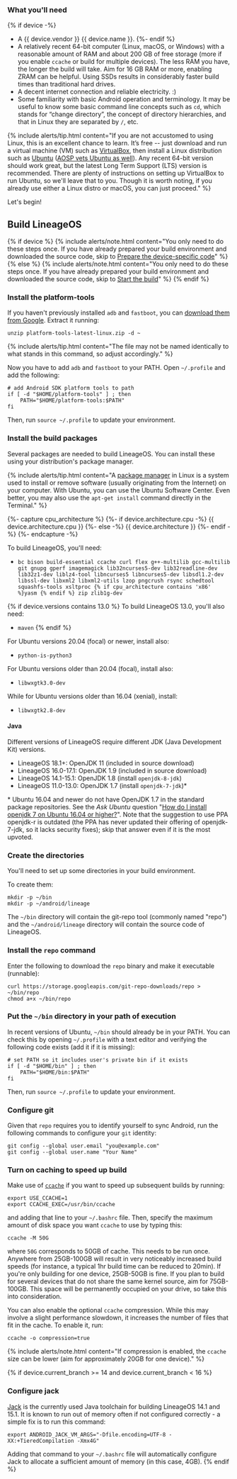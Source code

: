 ### What you'll need

{% if device -%}
* A {{ device.vendor }} {{ device.name }}.
{%- endif %}
* A relatively recent 64-bit computer (Linux, macOS, or Windows) with a reasonable amount of RAM and about 200 GB of free storage (more if you enable `ccache`
 or build for multiple devices). The less RAM you have, the longer the build will take. Aim for 16 GB RAM or more, enabling ZRAM can be helpful. Using SSDs results in considerably faster
 build times than traditional hard drives.
* A decent internet connection and reliable electricity. :)
* Some familiarity with basic Android operation and terminology.
 It may be useful to know some basic command line concepts such as `cd`, which stands for “change directory”, the concept of directory hierarchies, and that in Linux they are separated by `/`, etc.

{% include alerts/tip.html content="If you are not accustomed to using Linux, this is an excellent chance to learn. It’s free -- just download and run a virtual machine (VM) such as
[VirtualBox](https://www.virtualbox.org), then install a Linux distribution such as [Ubuntu](https://www.ubuntu.com) ([AOSP vets Ubuntu as well](https://source.android.com/source/initializing.html)).
Any recent 64-bit version should work great, but the latest Long Term Support (LTS) version is recommended. There are plenty of instructions on setting up VirtualBox to run Ubuntu, so we'll leave that to you. Though it is worth noting, if you already use either a Linux distro or macOS, you can just proceed." %}

Let's begin!

## Build LineageOS

{% if device %}
{% include alerts/note.html content="You only need to do these steps once. If you have already prepared your build environment and downloaded the source code,
skip to [Prepare the device-specific code](#prepare-the-device-specific-code)" %}
{% else %}
{% include alerts/note.html content="You only need to do these steps once. If you have already prepared your build environment and downloaded the source code,
skip to [Start the build](#start-the-build)" %}
{% endif %}

### Install the platform-tools

If you haven't previously installed `adb` and `fastboot`, you can [download them from Google](https://dl.google.com/android/repository/platform-tools-latest-linux.zip).
Extract it running:

```
unzip platform-tools-latest-linux.zip -d ~
```

{% include alerts/tip.html content="The file may not be named identically to what stands in this command, so adjust accordingly." %}

Now you have to add `adb` and `fastboot` to your PATH. Open `~/.profile` and add the following:

```
# add Android SDK platform tools to path
if [ -d "$HOME/platform-tools" ] ; then
    PATH="$HOME/platform-tools:$PATH"
fi
```

Then, run `source ~/.profile` to update your environment.

### Install the build packages

Several packages are needed to build LineageOS. You can install these using your distribution's package manager.

{% include alerts/tip.html content="A [package manager](https://en.wikipedia.org/wiki/Package_manager) in Linux is a system used to install or remove software
(usually originating from the Internet) on your computer. With Ubuntu, you can use the Ubuntu Software Center. Even better, you may also use the `apt-get install`
command directly in the Terminal." %}

{%- capture cpu_architecture %}
{%- if device.architecture.cpu -%}
   {{ device.architecture.cpu }}
{%- else -%}
   {{ device.architecture }}
{%- endif -%}
{%- endcapture -%}

To build LineageOS, you'll need:

* `bc bison build-essential ccache curl flex g++-multilib gcc-multilib git gnupg gperf imagemagick
   lib32ncurses5-dev lib32readline-dev lib32z1-dev liblz4-tool libncurses5 libncurses5-dev
   libsdl1.2-dev libssl-dev libxml2 libxml2-utils lzop pngcrush rsync
   schedtool squashfs-tools xsltproc {% if cpu_architecture contains 'x86' %}yasm {% endif %}
   zip zlib1g-dev`

{% if device.versions contains 13.0 %}
To build LineageOS 13.0, you'll also need:

* `maven`
{% endif %}

For Ubuntu versions 20.04 (focal) or newer, install also:

 * `python-is-python3`

For Ubuntu versions older than 20.04 (focal), install also:

* `libwxgtk3.0-dev`

While for Ubuntu versions older than 16.04 (xenial), install:

* `libwxgtk2.8-dev`

#### Java

Different versions of LineageOS require different JDK (Java Development Kit) versions.

* LineageOS 18.1+: OpenJDK 11 (included in source download)
* LineageOS 16.0-17.1: OpenJDK 1.9 (included in source download)
* LineageOS 14.1-15.1: OpenJDK 1.8 (install `openjdk-8-jdk`)
* LineageOS 11.0-13.0: OpenJDK 1.7 (install `openjdk-7-jdk`)\*

\* Ubuntu 16.04 and newer do not have OpenJDK 1.7 in the standard package repositories. See the *Ask Ubuntu* question "[How do I install openjdk 7 on Ubuntu 16.04 or higher?](http://askubuntu.com/questions/761127/how-do-i-install-openjdk-7-on-ubuntu-16-04-or-higher)". Note that the suggestion to use PPA openjdk-r is outdated (the PPA has never updated their offering of openjdk-7-jdk, so it lacks security fixes); skip that answer even if it is the most upvoted.

### Create the directories

You'll need to set up some directories in your build environment.

To create them:

```
mkdir -p ~/bin
mkdir -p ~/android/lineage
```

The `~/bin` directory will contain the git-repo tool (commonly named "repo") and the `~/android/lineage` directory will contain the source code of LineageOS.

### Install the `repo` command

Enter the following to download the `repo` binary and make it executable (runnable):

```
curl https://storage.googleapis.com/git-repo-downloads/repo > ~/bin/repo
chmod a+x ~/bin/repo
```

### Put the `~/bin` directory in your path of execution

In recent versions of Ubuntu, `~/bin` should already be in your PATH. You can check this by opening `~/.profile` with a text editor and verifying the following code exists (add it if it is missing):

```
# set PATH so it includes user's private bin if it exists
if [ -d "$HOME/bin" ] ; then
    PATH="$HOME/bin:$PATH"
fi
```

Then, run `source ~/.profile` to update your environment.


### Configure git
Given that `repo` requires you to identify yourself to sync Android, run the following commands to configure your `git` identity:
```
git config --global user.email "you@example.com"
git config --global user.name "Your Name"
```


### Turn on caching to speed up build

Make use of [`ccache`](https://ccache.samba.org/) if you want to speed up subsequent builds by running:

```
export USE_CCACHE=1
export CCACHE_EXEC=/usr/bin/ccache
```

and adding that line to your `~/.bashrc` file. Then, specify the maximum amount of disk space you want `ccache` to use by typing this:

```
ccache -M 50G
```

where `50G` corresponds to 50GB of cache. This needs to be run once. Anywhere from 25GB-100GB will result in very noticeably increased build speeds
(for instance, a typical 1hr build time can be reduced to 20min). If you're only building for one device, 25GB-50GB is fine. If you plan to build
for several devices that do not share the same kernel source, aim for 75GB-100GB. This space will be permanently occupied on your drive, so take this
into consideration.

You can also enable the optional `ccache` compression. While this may involve a slight performance slowdown, it increases the number of files that fit in the cache. To enable it, run:

```
ccache -o compression=true
```

{% include alerts/note.html content="If compression is enabled, the `ccache` size can be lower (aim for approximately 20GB for one device)." %}


{% if device.current_branch >= 14 and device.current_branch < 16 %}
### Configure jack

[Jack](http://source.android.com/source/jack.html) is the currently used Java toolchain for building LineageOS 14.1 and 15.1. It is known to run out of memory often if not configured correctly - a simple fix is to run this command:

```
export ANDROID_JACK_VM_ARGS="-Dfile.encoding=UTF-8 -XX:+TieredCompilation -Xmx4G"
```

Adding that command to your `~/.bashrc` file will automatically configure Jack to allocate a sufficient amount of memory (in this case, 4GB).
{% endif %}
